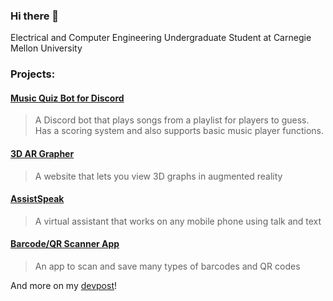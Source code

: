 ### Hi there 👋

Electrical and Computer Engineering Undergraduate Student at Carnegie Mellon University

### Projects:

#### [Music Quiz Bot for Discord](https://github.com/fetf/music-quiz)
> A Discord bot that plays songs from a playlist for players to guess.  
> Has a scoring system and also supports basic music player functions.

#### [3D AR Grapher](https://github.com/fetf/3D-AR-Grapher)
> A website that lets you view 3D graphs in augmented reality

#### [AssistSpeak](https://github.com/fetf/AssistSpeak)
> A virtual assistant that works on any mobile phone using talk and text

#### [Barcode/QR Scanner App](https://github.com/fetf/Barcode-QR-Scanner)
> An app to scan and save many types of barcodes and QR codes

And more on my [devpost](https://devpost.com/richardsb)!
<!--
**RichardSba/RichardSba** is a ✨ _special_ ✨ repository because its `README.md` (this file) appears on your GitHub profile.

Here are some ideas to get you started:

- 🔭 I’m currently working on ...
- 🌱 I’m currently learning ...
- 👯 I’m looking to collaborate on ...
- 🤔 I’m looking for help with ...
- 💬 Ask me about ...
- 📫 How to reach me: ...
- 😄 Pronouns: ...
- ⚡ Fun fact: ...
-->

